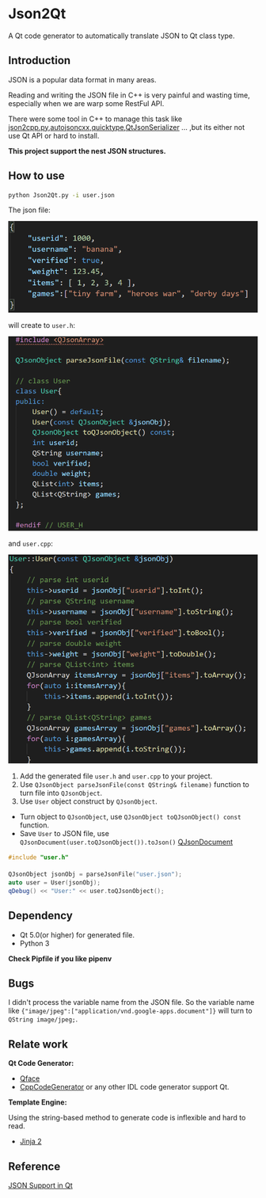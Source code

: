 # Json2Qt

A Qt code generator to automatically translate JSON to Qt class type.

## Introduction

JSON is a popular data format in many areas. 

Reading and writing the JSON file in C++ is very painful and wasting time, especially when we are warp some RestFul API.

There were some tool in C++ to manage this task like [json2cpp.py],[autojsoncxx],[quicktype],[QtJsonSerializer] ... ,but its either not use Qt API or hard to install.

**This project support the nest JSON structures.**

## How to use

``` bash
python Json2Qt.py -i user.json
```

The json file:

![img](user_json.png)

will create to `user.h`:

![img](user_h.png)

and `user.cpp`:

![img](user_cpp.png)

1. Add the generated file `user.h` and `user.cpp` to your project.
2. Use `QJsonObject parseJsonFile(const QString& filename)` function to turn file into `QJsonObject`.
3. Use `User` object construct by `QJsonObject`.

- Turn object to `QJsonObject`, use `QJsonObject toQJsonObject() const` function.
- Save `User` to JSON file, use `QJsonDocument(user.toQJsonObject()).toJson()` [QJsonDocument]

``` c++
#include "user.h"

QJsonObject jsonObj = parseJsonFile("user.json");
auto user = User(jsonObj);
qDebug() << "User:" << user.toQJsonObject();
```

## Dependency

- Qt 5.0(or higher) for generated file.
- Python 3

**Check Pipfile if you like pipenv**

## Bugs

I didn't process the variable name from the JSON file.
So the variable name like `{"image/jpeg":["application/vnd.google-apps.document"]}` will turn to `QString image/jpeg;`.

## Relate work

**Qt Code Generator:**

- [Qface](https://github.com/Pelagicore/qface)
- [CppCodeGenerator](https://github.com/emloughl/CppCodeGenerator)
or any other IDL code generator support Qt.

**Template Engine:**

Using the string-based method to generate code is inflexible and hard to read.
- [Jinja 2](https://jinja.palletsprojects.com/en/2.11.x/)

## Reference

[JSON Support in Qt](https://doc.qt.io/qt-5/json.html)

[json2cpp.py]:      https://gist.github.com/soharu/5083914
[autojsoncxx]:      https://netheril96.github.io/autojsoncxx/
[quicktype]:        https://app.quicktype.io/
[QtJsonSerializer]: https://github.com/Skycoder42/QtJsonSerializer
[QJsonDocument]:    https://doc.qt.io/qt-5/qjsondocument.html#toJson-1
